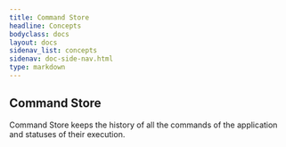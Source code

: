```yaml
---
title: Command Store
headline: Concepts
bodyclass: docs
layout: docs
sidenav_list: concepts
sidenav: doc-side-nav.html
type: markdown
---
```

<h2 class="top">Command Store</h2> 

Command Store keeps the history of all the commands of the application and statuses of their execution.
